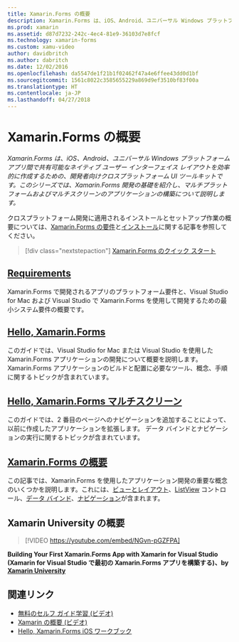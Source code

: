 ```yaml
---
title: Xamarin.Forms の概要
description: Xamarin.Forms は、iOS、Android、ユニバーサル Windows プラットフォーム アプリ間で共有可能なネイティブ ユーザー インターフェイス レイアウトを効率的に作成するための、開発者向けクロスプラットフォーム UI ツールキットです。 このシリーズでは、Xamarin.Forms 開発の基礎を紹介し、マルチプラットフォームおよびマルチスクリーンのアプリケーションの構築について説明します。
ms.prod: xamarin
ms.assetid: d87d7232-242c-4ec4-81e9-36103d7e8fcf
ms.technology: xamarin-forms
ms.custom: xamu-video
author: davidbritch
ms.author: dabritch
ms.date: 12/02/2016
ms.openlocfilehash: da5547de1f21b1f02462f47a4e6ffee43dd0d1bf
ms.sourcegitcommit: 1561c8022c3585655229a869d9ef3510bf83f00a
ms.translationtype: HT
ms.contentlocale: ja-JP
ms.lasthandoff: 04/27/2018
---
```

# <a name="getting-started-with-xamarinforms"></a>Xamarin.Forms の概要

_Xamarin.Forms は、iOS、Android、ユニバーサル Windows プラットフォーム アプリ間で共有可能なネイティブ ユーザー インターフェイス レイアウトを効率的に作成するための、開発者向けクロスプラットフォーム UI ツールキットです。このシリーズでは、Xamarin.Forms 開発の基礎を紹介し、マルチプラットフォームおよびマルチスクリーンのアプリケーションの構築について説明します。_

クロスプラットフォーム開発に適用されるインストールとセットアップ作業の概要については、[Xamarin.Forms の要件](installation.md)と[インストール](~/cross-platform/get-started/installation/index.md)に関する記事を参照してください。

> [!div class="nextstepaction"]
> [Xamarin.Forms のクイック スタート](~/xamarin-forms/get-started/hello-xamarin-forms/quickstart.md)



## <a name="requirementsinstallationmd"></a>[Requirements](installation.md)

Xamarin.Forms で開発されるアプリのプラットフォーム要件と、Visual Studio for Mac および Visual Studio で Xamarin.Forms を使用して開発するための最小システム要件の概要です。

## <a name="hello-xamarinformsxamarin-formsget-startedhello-xamarin-formsindexmd"></a>[Hello, Xamarin.Forms](~/xamarin-forms/get-started/hello-xamarin-forms/index.md)

このガイドでは、Visual Studio for Mac または Visual Studio を使用した Xamarin.Forms アプリケーションの開発について概要を説明します。 Xamarin.Forms アプリケーションのビルドと配置に必要なツール、概念、手順に関するトピックが含まれています。

## <a name="hello-xamarinforms-multiscreenxamarin-formsget-startedhello-xamarin-forms-multiscreenindexmd"></a>[Hello, Xamarin.Forms マルチスクリーン](~/xamarin-forms/get-started/hello-xamarin-forms-multiscreen/index.md)

このガイドでは、2 番目のページへのナビゲーションを追加することによって、以前に作成したアプリケーションを拡張します。 データ バインドとナビゲーションの実行に関するトピックが含まれています。

## <a name="introduction-to-xamarinformsxamarin-formsget-startedintroduction-to-xamarin-formsmd"></a>[Xamarin.Forms の概要](~/xamarin-forms/get-started/introduction-to-xamarin-forms.md)

この記事では、Xamarin.Forms を使用したアプリケーション開発の重要な概念のいくつかを説明します。これには、[ビューとレイアウト](~/xamarin-forms/get-started/introduction-to-xamarin-forms.md#Views_and_Layouts)、[ListView](~/xamarin-forms/get-started/introduction-to-xamarin-forms.md#Lists_in_Xamarin_Forms) コントロール、[データ バインド](~/xamarin-forms/get-started/introduction-to-xamarin-forms.md#Data_Binding)、[ナビゲーション](~/xamarin-forms/get-started/introduction-to-xamarin-forms.md#Navigation)が含まれます。


## <a name="get-started-with-xamarin-university"></a>Xamarin University の概要

> [!VIDEO https://youtube.com/embed/NGvn-pGZFPA]

**Building Your First Xamarin.Forms App with Xamarin for Visual Studio (Xamarin for Visual Studio で最初の Xamarin.Forms アプリを構築する)、by [Xamarin University](https://university.xamarin.com)**


## <a name="related-links"></a>関連リンク

- [無料のセルフ ガイド学習 (ビデオ)](https://university.xamarin.com/self-guided)
- [Xamarin の概要 (ビデオ)](https://developer.xamarin.com/videos/)
- [Hello, Xamarin.Forms iOS ワークブック](https://developer.xamarin.com/workbooks/xamarin-forms/getting-started/GettingStartedWithXamarinForms-ios.workbook)
